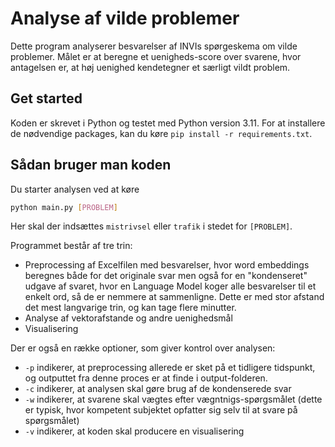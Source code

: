 # Analyse af vilde problemer
Dette program analyserer besvarelser af INVIs spørgeskema om vilde problemer. Målet er at beregne et uenigheds-score over svarene, hvor antagelsen er, at høj uenighed kendetegner et særligt vildt problem.

## Get started
Koden er skrevet i Python og testet med Python version 3.11. For at installere de nødvendige packages, kan du køre `pip install -r requirements.txt`. 

## Sådan bruger man koden

Du starter analysen ved at køre
```bash
python main.py [PROBLEM] 
```
Her skal der indsættes `mistrivsel` eller `trafik` i stedet for `[PROBLEM]`.

Programmet består af tre trin:
 - Preprocessing af Excelfilen med besvarelser, hvor word embeddings beregnes både for det originale svar men også for en "kondenseret" udgave af svaret, hvor en Language Model koger alle besvarelser til et enkelt ord, så de er nemmere at sammenligne. Dette er med stor afstand det mest langvarige trin, og kan tage flere minutter.
 - Analyse af vektorafstande og andre uenighedsmål
 - Visualisering

Der er også en række optioner, som giver kontrol over analysen: 
 - `-p` indikerer, at preprocessing allerede er sket på et tidligere tidspunkt, og outputtet fra denne proces er at finde i output-folderen.
 - `-c` indikerer, at analysen skal gøre brug af de kondenserede svar
 - `-w` indikerer, at svarene skal vægtes efter vægntnigs-spørgsmålet (dette er typisk, hvor kompetent subjektet opfatter sig selv til at svare på spørgsmålet)
 - `-v` indikerer, at koden skal producere en visualisering


